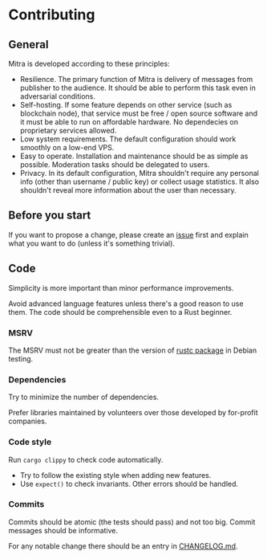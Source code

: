 # Contributing

## General

Mitra is developed according to these principles:

- Resilience. The primary function of Mitra is delivery of messages from publisher to the audience. It should be able to perform this task even in adversarial conditions.
- Self-hosting. If some feature depends on other service (such as blockchain node), that service must be free / open source software and it must be able to run on affordable hardware. No dependecies on proprietary services allowed.
- Low system requirements. The default configuration should work smoothly on a low-end VPS.
- Easy to operate. Installation and maintenance should be as simple as possible. Moderation tasks should be delegated to users.
- Privacy. In its default configuration, Mitra shouldn't require any personal info (other than username / public key) or collect usage statistics. It also shouldn't reveal more information about the user than necessary.

## Before you start

If you want to propose a change, please create an [issue](https://codeberg.org/silverpill/mitra/issues) first and explain what you want to do (unless it's something trivial).

## Code

Simplicity is more important than minor performance improvements.

Avoid advanced language features unless there's a good reason to use them. The code should be comprehensible even to a Rust beginner.

### MSRV

The MSRV must not be greater than the version of [rustc package](https://tracker.debian.org/pkg/rustc) in Debian testing.

### Dependencies

Try to minimize the number of dependencies.

Prefer libraries maintained by volunteers over those developed by for-profit companies.

### Code style

Run `cargo clippy` to check code automatically.

- Try to follow the existing style when adding new features.
- Use `expect()` to check invariants. Other errors should be handled.

### Commits

Commits should be atomic (the tests should pass) and not too big. Commit messages should be informative.

For any notable change there should be an entry in [CHANGELOG.md](./CHANGELOG.md).
